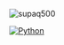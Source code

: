 ![supaq500](https://github.com/user-attachments/assets/6a29e455-8248-4721-b15b-3e788b9e86f3)

[![Python](https://github.com/jalbertsr/logo-badge-images/blob/master/img/rsz_python.png?raw=true)](https://www.python.org/)
